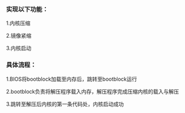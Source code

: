 ### 实现以下功能：

1.内核压缩

2.镜像紧缩

3.内核启动

### 具体流程：

1.BIOS将bootblock加载至内存后，跳转至bootblock运行

2.bootblock负责将解压程序载入内存，解压程序完成压缩内核的载入与解压

3.跳转至解压后内核的第一条代码处，内核启动成功
